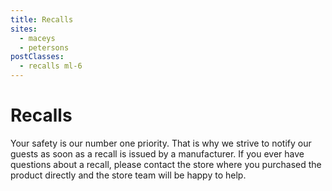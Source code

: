 ```yaml
---
title: Recalls
sites:
  - maceys
  - petersons
postClasses:
  - recalls ml-6
---
```


# Recalls

Your safety is our number one priority. That is why we strive to notify our guests as soon as a recall is issued by a manufacturer. If you ever have questions about a recall, please contact the store where you purchased the product directly and the store team will be happy to help.

<post :classes="postClasses" type="recalls"></post>
